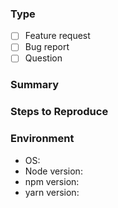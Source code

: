 ### Type

- [ ] Feature request
- [ ] Bug report
- [ ] Question

### Summary

### Steps to Reproduce
<!-- Remove this section if this is not a bug report -->

### Environment

- OS:
- Node version:
- npm version:
- yarn version:
